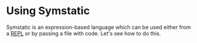 # Using Symstatic

Symstatic is an expression-based language which can be used either from a [REPL](https://en.wikipedia.org/wiki/Read%E2%80%93eval%E2%80%93print_loop) or by passing a file with code. Let's see how to do this.
